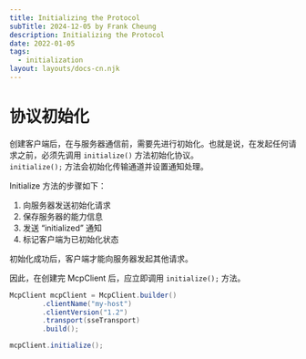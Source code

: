 ```yaml
---
title: Initializing the Protocol
subTitle: 2024-12-05 by Frank Cheung
description: Initializing the Protocol
date: 2022-01-05
tags:
  - initialization
layout: layouts/docs-cn.njk
---
```

# 协议初始化

创建客户端后，在与服务器通信前，需要先进行初始化。也就是说，在发起任何请求之前，必须先调用 `initialize()` 方法初始化协议。  
`initialize();` 方法会初始化传输通道并设置通知处理。

Initialize 方法的步骤如下：

1. 向服务器发送初始化请求
2. 保存服务器的能力信息
3. 发送 “initialized” 通知
4. 标记客户端为已初始化状态

初始化成功后，客户端才能向服务器发起其他请求。

因此，在创建完 McpClient 后，应立即调用 `initialize();` 方法。

```java
McpClient mcpClient = McpClient.builder()
        .clientName("my-host")
        .clientVersion("1.2")
        .transport(sseTransport)
        .build();

mcpClient.initialize();
```